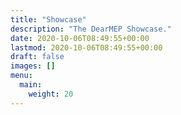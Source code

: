 ```yaml
---
title: "Showcase"
description: "The DearMEP Showcase."
date: 2020-10-06T08:49:55+00:00
lastmod: 2020-10-06T08:49:55+00:00
draft: false
images: []
menu:
  main:
    weight: 20
---
```


